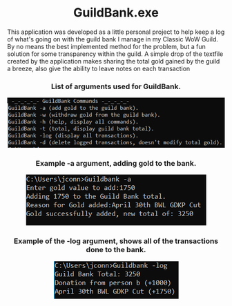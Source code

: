 <h1 align="center">GuildBank.exe</h1>
This application was developed as a little personal project to help keep a log of what's going on with the guild bank I manage in my Classic WoW Guild. By no means the best implemented method for the problem, but a fun solution for some transparency within the guild. A simple drop of the textfile created by the application makes sharing the total gold gained by the guild a breeze, also give the ability to leave notes on each transaction
<h3 align="center">List of arguments used for GuildBank.</h3>
<p align="center">
  <img src="https://github.com/Jconnorcheney/BankApp/blob/master/Images/commands.png">
</p>
  <h3 align="center">Example -a argument, adding gold to the bank. </h3>
<p align="center">
  <img src="https://github.com/Jconnorcheney/BankApp/blob/master/Images/dashACommand.PNG">
</p>
 <h3 align="center">Example of the -log argument, shows all of the transactions done to the bank.</h3>
<p align="center">
  <img src="https://github.com/Jconnorcheney/BankApp/blob/master/Images/logCommand.PNG">
</p>
